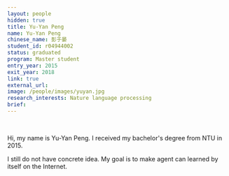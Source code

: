 ```yaml
---
layout: people
hidden: true
title: Yu-Yan Peng 
name: Yu-Yan Peng
chinese_name: 彭于晏
student_id: r04944002
status: graduated
program: Master student
entry_year: 2015
exit_year: 2018
link: true
external_url: 
image: /people/images/yuyan.jpg
research_interests: Nature language processing
brief: 
---
```


<br />

Hi, my name is Yu-Yan Peng. I received my bachelor's degree from NTU in 2015.

I still do not have concrete idea. My goal is to make agent can learned by itself on the Internet.